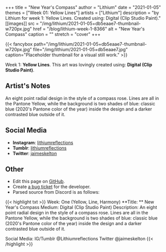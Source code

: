 +++
title =       "New Year's Compass"
author =      "Lithium"
date =        "2021-01-05"
themes =      ["Week 01: Yellow Lines"]
artists =     ["Lithium"]
description = "by Lithium for week 1: Yellow Lines. Created using: Digital (Clip Studio Paint)."
[[images]]
      src = "/img/lithium/2021-01-05+db5eaae7-thumbnail-w720px.jpg"
      href = "/blog/lithium-week-1-8366"
      alt = "New Year's Compass"
      caption = ""
      stretch = "cover"
+++

{{< fancybox path="/img/lithium/2021-01-05+db5eaae7-thumbnail-w720px.jpg" file="/img/lithium/2021-01-05+db5eaae7.jpg" caption="Placeholder thumbnail for a visual still work." >}}


Week 1: **Yellow Lines**. This art was lovingly created using: **Digital (Clip Studio Paint)**.

## Artist's Notes

An eight point radial design in the style of a compass rose. Lines are all in the Pantone Yellow, while the background is two shades of blue: classic blue (2020's Pantone color of the year) inside the design and a darker contrasted blue outside of it.

## Social Media

- **Instagram**: <a href='https://instagram.com/lithiumreflections' target='_blank'>lithiumreflections</a>
- **Tumblr**: <a href='https://lithiumreflections.tumblr.com' target='_blank'>lithiumreflections</a>
- **Twitter**: <a href='https://twitter.com/jaimeskelton' target='_blank'>jaimeskelton</a>

## Other

- Edit this page on [GitHub](https://github.com/teaminkling/web-refresh/edit/main/content/blog/lithium-week-1-8366.md).
- Create [a bug ticket](https://github.com/teaminkling/web-refresh/issues/new?assignees=&labels=bug&template=problem-report.md&title=) for the developer.
- Parsed source from Discord is as follows:

{{< highlight txt >}}
Week: One (Yellow, Line, Harmony)
**Title:  ** New Year's Compass
Medium: Digital (Clip Studio Paint)
Description: An eight point radial design in the style of a compass rose. Lines are all in the Pantone Yellow, while the background is two shades of blue: classic blue (2020's Pantone color of the year) inside the design and a darker contrasted blue outside of it.

Social Media: IG/Tumblr @Lithiumreflections Twitter @jaimeskelton
{{< /highlight >}}